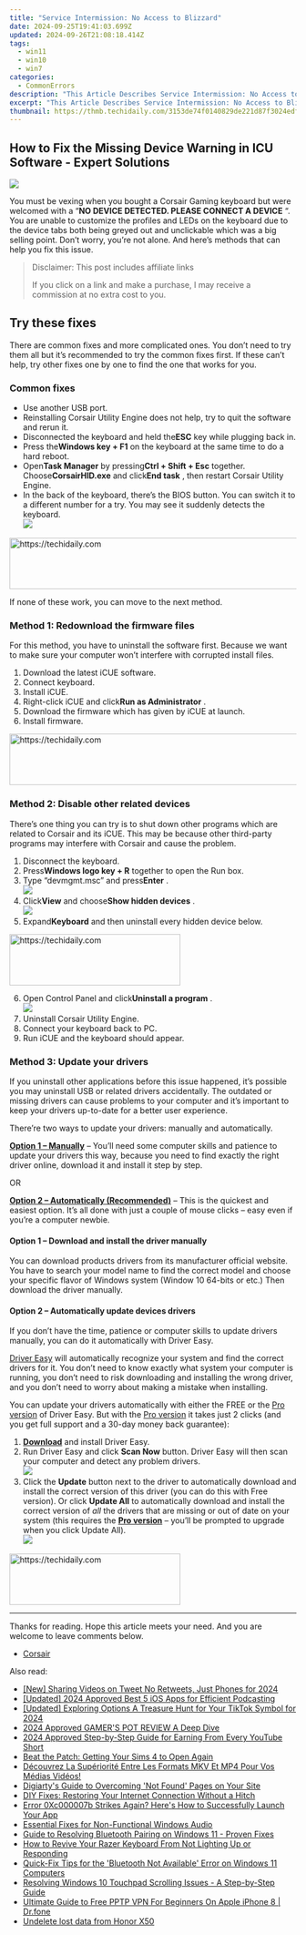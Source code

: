 ```yaml
---
title: "Service Intermission: No Access to Blizzard"
date: 2024-09-25T19:41:03.699Z
updated: 2024-09-26T21:08:18.414Z
tags:
  - win11
  - win10
  - win7
categories:
  - CommonErrors
description: "This Article Describes Service Intermission: No Access to Blizzard"
excerpt: "This Article Describes Service Intermission: No Access to Blizzard"
thumbnail: https://thmb.techidaily.com/3153de74f0140829de221d87f3024edf0be402597c10c002cec7499f13b2deb2.jpg
---
```


## How to Fix the Missing Device Warning in ICU Software - Expert Solutions

![](https://images.drivereasy.com/wp-content/uploads/2019/09/no-detect.jpg)

 You must be vexing when you bought a Corsair Gaming keyboard but were welcomed with a “**NO DEVICE DETECTED. PLEASE CONNECT A DEVICE** “. You are unable to customize the profiles and LEDs on the keyboard due to the device tabs both being greyed out and unclickable which was a big selling point. Don’t worry, you’re not alone. And here’s methods that can help you fix this issue.

>  Disclaimer: This post includes affiliate links
>
>  If you click on a link and make a purchase, I may receive a commission at no extra cost to you.
>

## Try these fixes

 There are common fixes and more complicated ones. You don’t need to try them all but it’s recommended to try the common fixes first. If these can’t help, try other fixes one by one to find the one that works for you.

### Common fixes

* Use another USB port.
* Reinstalling Corsair Utility Engine does not help, try to quit the software and rerun it.
* Disconnected the keyboard and held the**ESC** key while plugging back in.
* Press the**Windows key + F1** on the keyboard at the same time to do a hard reboot.
* Open**Task Manager** by pressing**Ctrl + Shift + Esc** together. Choose**CorsairHID.exe** and click**End task** , then restart Corsair Utility Engine.
* In the back of the keyboard, there’s the BIOS button. You can switch it to a different number for a try. You may see it suddenly detects the keyboard.  
![](https://images.drivereasy.com/wp-content/uploads/2019/09/bios-1.jpg)

<!-- affiliate ads begin -->
<a href="https://appsumo.8odi.net/c/5597632/2049370/7443" target="_top" id="2049370">
  <img src="//a.impactradius-go.com/display-ad/7443-2049370" border="0" alt="https://techidaily.com" width="728" height="90"/>
</a>
<img height="0" width="0" src="https://appsumo.8odi.net/i/5597632/2049370/7443" style="position:absolute;visibility:hidden;" border="0" />
<!-- affiliate ads end -->

If none of these work, you can move to the next method.

### Method 1: Redownload the firmware files

 For this method, you have to uninstall the software first. Because we want to make sure your computer won’t interfere with corrupted install files.

1. Download the latest iCUE software.
2. Connect keyboard.
3. Install iCUE.
4. Right-click iCUE and click**Run as Administrator** .
5. Download the firmware which has given by iCUE at launch.
6. Install firmware.

<!-- affiliate ads begin -->
<a href="https://aligracehair.sjv.io/c/5597632/1868575/19272" target="_top" id="1868575">
  <img src="//a.impactradius-go.com/display-ad/19272-1868575" border="0" alt="https://techidaily.com" width="728" height="90"/>
</a>
<img height="0" width="0" src="https://aligracehair.sjv.io/i/5597632/1868575/19272" style="position:absolute;visibility:hidden;" border="0" />
<!-- affiliate ads end -->

### Method 2: Disable other related devices

 There’s one thing you can try is to shut down other programs which are related to Corsair and its iCUE. This may be because other third-party programs may interfere with Corsair and cause the problem.

1. Disconnect the keyboard.
2. Press**Windows logo key + R** together to open the Run box.
3. Type “devmgmt.msc” and press**Enter** .  
![](https://images.drivereasy.com/wp-content/uploads/2019/07/device-manager-2.jpg)
4. Click**View** and choose**Show hidden devices** .  
![](https://images.drivereasy.com/wp-content/uploads/2019/09/hidden.jpg)
5. Expand**Keyboard** and then uninstall every hidden device below.

<!-- affiliate ads begin -->
<a href="https://aligracehair.sjv.io/c/5597632/1868571/19272" target="_top" id="1868571">
  <img src="//a.impactradius-go.com/display-ad/19272-1868571" border="0" alt="https://techidaily.com" width="300" height="90"/>
</a>
<img height="0" width="0" src="https://aligracehair.sjv.io/i/5597632/1868571/19272" style="position:absolute;visibility:hidden;" border="0" />
<!-- affiliate ads end -->

6. Open Control Panel and click**Uninstall a program** .  
![](https://images.drivereasy.com/wp-content/uploads/2019/09/uninstall.jpg)
7. Uninstall Corsair Utility Engine.
8. Connect your keyboard back to PC.
9. Run iCUE and the keyboard should appear.

### Method 3: Update your drivers

 If you uninstall other applications before this issue happened, it’s possible you may uninstall USB or related drivers accidentally. The outdated or missing drivers can cause problems to your computer and it’s important to keep your drivers up-to-date for a better user experience.

 There’re two ways to update your drivers: manually and automatically.

**[Option 1 – Manually](https://tools.techidaily.com/drivereasy/download/)**  – You’ll need some computer skills and patience to update your drivers this way, because you need to find exactly the right driver online, download it and install it step by step.

OR

**[Option 2 – Automatically (Recommended)](https://www.drivereasy.com/knowledge/solved-corsair-utility-engine-no-device-detected-issue/#op2)**  – This is the quickest and easiest option. It’s all done with just a couple of mouse clicks – easy even if you’re a computer newbie.

#### **Option 1 –** **Download and install the driver manually**

 You can download products drivers from its manufacturer official website. You have to search your model name to find the correct model and choose your specific flavor of Windows system (Window 10 64-bits or etc.) Then download the driver manually.

#### **Option 2 – Automatically update devices drivers**

 If you don’t have the time, patience or computer skills to update drivers manually, you can do it automatically with Driver Easy.

[Driver Easy](https://tools.techidaily.com/drivereasy/download/) will automatically recognize your system and find the correct drivers for it. You don’t need to know exactly what system your computer is running, you don’t need to risk downloading and installing the wrong driver, and you don’t need to worry about making a mistake when installing.

 You can update your drivers automatically with either the FREE or the [Pro version](https://tools.techidaily.com/drivereasy/download/) of Driver Easy. But with the [Pro version](https://tools.techidaily.com/drivereasy/download/) it takes just 2 clicks (and you get full support and a 30-day money back guarantee):

1. **[Download](https://tools.techidaily.com/drivereasy/download/)**  and install Driver Easy.
2. Run Driver Easy and click **Scan Now** button. Driver Easy will then scan your computer and detect any problem drivers.  
![](https://images.drivereasy.com/wp-content/uploads/2019/08/NVIDIA-18.jpg)
3. Click the **Update** button next to the driver to automatically download and install the correct version of this driver (you can do this with Free version). Or click **Update All** to automatically download and install the correct version of _all_ the drivers that are missing or out of date on your system (this requires the **[Pro version](https://tools.techidaily.com/drivereasy/download/)**  – you’ll be prompted to upgrade when you click Update All).  
![](https://images.drivereasy.com/wp-content/uploads/2019/08/NVIDIA-Geoforce.jpg)

<!-- affiliate ads begin -->
<a href="https://aligracehair.sjv.io/c/5597632/1918679/19272" target="_top" id="1918679">
  <img src="//a.impactradius-go.com/display-ad/19272-1918679" border="0" alt="https://techidaily.com" width="300" height="90"/>
</a>
<img height="0" width="0" src="https://aligracehair.sjv.io/i/5597632/1918679/19272" style="position:absolute;visibility:hidden;" border="0" />
<!-- affiliate ads end -->

---

 Thanks for reading. Hope this article meets your need. And you are welcome to leave comments below.

* [Corsair](https://tools.techidaily.com/drivereasy/download/)

<ins class="adsbygoogle"
     style="display:block"
     data-ad-format="autorelaxed"
     data-ad-client="ca-pub-7571918770474297"
     data-ad-slot="1223367746"></ins>

<ins class="adsbygoogle"
     style="display:block"
     data-ad-client="ca-pub-7571918770474297"
     data-ad-slot="8358498916"
     data-ad-format="auto"
     data-full-width-responsive="true"></ins>

<span class="atpl-alsoreadstyle">Also read:</span>
<div><ul>
<li><a href="https://twitter-videos.techidaily.com/new-sharing-videos-on-tweet-no-retweets-just-phones-for-2024/"><u>[New] Sharing Videos on Tweet No Retweets, Just Phones for 2024</u></a></li>
<li><a href="https://fox-links.techidaily.com/updated-2024-approved-best-5-ios-apps-for-efficient-podcasting/"><u>[Updated] 2024 Approved Best 5 iOS Apps for Efficient Podcasting</u></a></li>
<li><a href="https://tiktok-video-recordings.techidaily.com/updated-exploring-options-a-treasure-hunt-for-your-tiktok-symbol-for-2024/"><u>[Updated] Exploring Options A Treasure Hunt for Your TikTok Symbol for 2024</u></a></li>
<li><a href="https://fox-links.techidaily.com/2024-approved-gamers-pot-review-a-deep-dive/"><u>2024 Approved GAMER'S POT REVIEW A Deep Dive</u></a></li>
<li><a href="https://youtube-help.techidaily.com/2024-approved-step-by-step-guide-for-earning-from-every-youtube-short/"><u>2024 Approved Step-by-Step Guide for Earning From Every YouTube Short</u></a></li>
<li><a href="https://common-error.techidaily.com/beat-the-patch-getting-your-sims-4-to-open-again/"><u>Beat the Patch: Getting Your Sims 4 to Open Again</u></a></li>
<li><a href="https://solve-lab.techidaily.com/decouvrez-la-superiorite-entre-les-formats-mkv-et-mp4-pour-vos-medias-videos/"><u>Découvrez La Supériorité Entre Les Formats MKV Et MP4 Pour Vos Médias Vidéos!</u></a></li>
<li><a href="https://tech-revival.techidaily.com/digiartys-guide-to-overcoming-not-found-pages-on-your-site/"><u>Digiarty's Guide to Overcoming 'Not Found' Pages on Your Site</u></a></li>
<li><a href="https://common-error.techidaily.com/diy-fixes-restoring-your-internet-connection-without-a-hitch/"><u>DIY Fixes: Restoring Your Internet Connection Without a Hitch</u></a></li>
<li><a href="https://common-error.techidaily.com/1723203003224-error-0xc000007b-strikes-again-heres-how-to-successfully-launch-your-app/"><u>Error 0Xc000007b Strikes Again? Here's How to Successfully Launch Your App</u></a></li>
<li><a href="https://common-error.techidaily.com/essential-fixes-for-non-functional-windows-audio/"><u>Essential Fixes for Non-Functional Windows Audio</u></a></li>
<li><a href="https://common-error.techidaily.com/guide-to-resolving-bluetooth-pairing-on-windows-11-proven-fixes/"><u>Guide to Resolving Bluetooth Pairing on Windows 11 - Proven Fixes</u></a></li>
<li><a href="https://common-error.techidaily.com/how-to-revive-your-razer-keyboard-from-not-lighting-up-or-responding/"><u>How to Revive Your Razer Keyboard From Not Lighting Up or Responding</u></a></li>
<li><a href="https://common-error.techidaily.com/quick-fix-tips-for-the-bluetooth-not-available-error-on-windows-11-computers/"><u>Quick-Fix Tips for the 'Bluetooth Not Available' Error on Windows 11 Computers</u></a></li>
<li><a href="https://common-error.techidaily.com/resolving-windows-10-touchpad-scrolling-issues-a-step-by-step-guide/"><u>Resolving Windows 10 Touchpad Scrolling Issues - A Step-by-Step Guide</u></a></li>
<li><a href="https://fake-location.techidaily.com/ultimate-guide-to-free-pptp-vpn-for-beginners-on-apple-iphone-8-drfone-by-drfone-virtual-ios/"><u>Ultimate Guide to Free PPTP VPN For Beginners On Apple iPhone 8 | Dr.fone</u></a></li>
<li><a href="https://techidaily.com/undelete-lost-data-from-honor-x50-by-fonelab-android-recover-data/"><u>Undelete lost data from Honor X50</u></a></li>
</ul></div>

